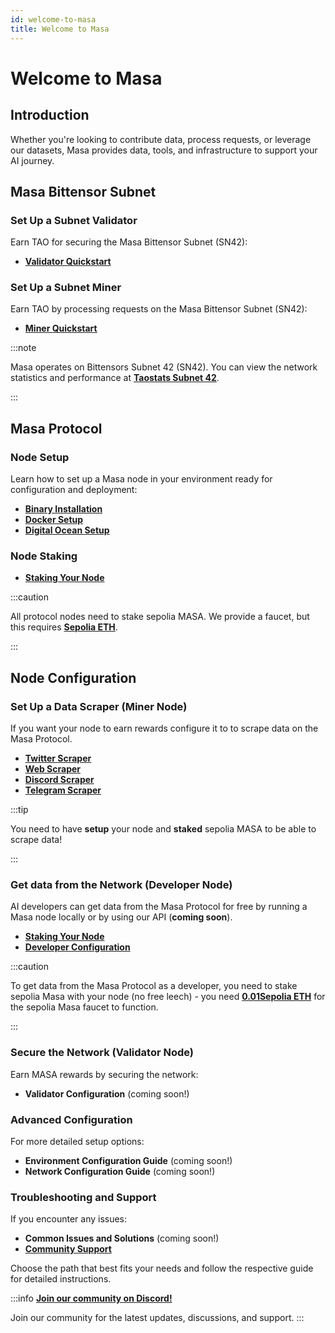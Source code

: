 ```yaml
---
id: welcome-to-masa
title: Welcome to Masa
---
```


# Welcome to Masa

## Introduction

Whether you're looking to contribute data, process requests, or leverage our datasets, Masa provides data, tools, and infrastructure to support your AI journey.

## Masa Bittensor Subnet

### Set Up a Subnet Validator

Earn TAO for securing the Masa Bittensor Subnet (SN42):

- [**Validator Quickstart**](/docs/masa-subnet/validator/intro)

### Set Up a Subnet Miner

Earn TAO by processing requests on the Masa Bittensor Subnet (SN42):

- [**Miner Quickstart**](/docs/masa-subnet/miner/intro)

:::note

Masa operates on Bittensors Subnet 42 (SN42). You can view the network statistics and performance at **[Taostats Subnet 42](https://taostats.io/subnets/42/metagraph)**.

:::

## Masa Protocol

### Node Setup

Learn how to set up a Masa node in your environment ready for configuration and deployment:

- [**Binary Installation**](/docs/masa-protocol/protocol-binary-installation.md)
- [**Docker Setup**](/docs/masa-protocol/protocol-docker-setup.md)
- [**Digital Ocean Setup**](/docs/masa-protocol/protocol-digital-ocean-setup.md)

### Node Staking

- [**Staking Your Node**](/docs/masa-protocol/protocol-staking-guide.md)

:::caution

All protocol nodes need to stake sepolia MASA. We provide a faucet, but this requires [**Sepolia ETH**](https://www.alchemy.com/faucets/ethereum-sepolia).

:::

## Node Configuration

### Set Up a Data Scraper (Miner Node)

If you want your node to earn rewards configure it to to scrape data on the Masa Protocol.

- [**Twitter Scraper**](/docs/masa-protocol/protocol-twitter-scraper-config.md)
- [**Web Scraper**](/docs/masa-protocol/protocol-web-scraper-config.md)
- [**Discord Scraper**](/docs/masa-protocol/protocol-discord-scraper-config.md)
- [**Telegram Scraper**](/docs/masa-protocol/protocol-telegram-scraper-config.md)

:::tip

You need to have **setup** your node and **staked** sepolia MASA to be able to scrape data!

:::

### Get data from the Network (Developer Node)

AI developers can get data from the Masa Protocol for free by running a Masa node locally or by using our API (**coming soon**).

- [**Staking Your Node**](/docs/masa-protocol/protocol-staking-guide.md)
- [**Developer Configuration**](/docs/masa-protocol/protocol-developer-config.md)

:::caution

To get data from the Masa Protocol as a developer, you need to stake sepolia Masa with your node (no free leech) - you need [**0.01Sepolia ETH**](https://www.alchemy.com/faucets/ethereum-sepolia) for the sepolia Masa faucet to function.

:::

### Secure the Network (Validator Node)

Earn MASA rewards by securing the network:

- **Validator Configuration** (coming soon!)

### Advanced Configuration

For more detailed setup options:

- **Environment Configuration Guide** (coming soon!)
- **Network Configuration Guide** (coming soon!)

### Troubleshooting and Support

If you encounter any issues:

- **Common Issues and Solutions** (coming soon!)
- [**Community Support**](/docs/masa-subnet/validator/9-join-community.md)

Choose the path that best fits your needs and follow the respective guide for detailed instructions.

:::info
[**Join our community on Discord!**](https://discord.gg/masafinance)

Join our community for the latest updates, discussions, and support.
:::
